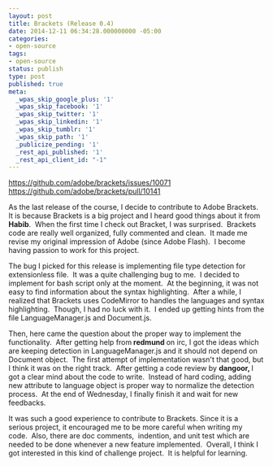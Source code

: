 ```yaml
---
layout: post
title: Brackets (Release 0.4)
date: 2014-12-11 06:34:28.000000000 -05:00
categories:
- open-source
tags:
- open-source
status: publish
type: post
published: true
meta:
  _wpas_skip_google_plus: '1'
  _wpas_skip_facebook: '1'
  _wpas_skip_twitter: '1'
  _wpas_skip_linkedin: '1'
  _wpas_skip_tumblr: '1'
  _wpas_skip_path: '1'
  _publicize_pending: '1'
  _rest_api_published: '1'
  _rest_api_client_id: "-1"
---
```

<https://github.com/adobe/brackets/issues/10071>  
<https://github.com/adobe/brackets/pull/10141>

As the last release of the course, I decide to contribute to Adobe Brackets.  It is because Brackets is a big project and I heard good things about it from <strong>Habib</strong>.  When the first time I check out Bracket, I was surprised.  Brackets code are really well organized, fully commented and clean.  It made me revise my original impression of Adobe (since Adobe Flash).  I become having passion to work for this project.

The bug I picked for this release is implementing file type detection for extensionless file.  It was a quite challenging bug to me.  I decided to implement for bash script only at the moment.  At the beginning, it was not easy to find information about the syntax highlighting.  After a while, I realized that Brackets uses CodeMirror to handles the languages and syntax highlighting.  Though, I had no luck with it.  I ended up getting hints from the file LanguageManager.js and Document.js.

Then, here came the question about the proper way to implement the functionality.  After getting help from<strong> redmund </strong>on irc, I got the ideas which are keeping detection in LanguageManager.js and it should not depend on Document object.  The first attempt of implementation wasn't that good, but I think it was on the right track.  After getting a code review by <strong>dangoor, </strong>I got a clear mind about the code to write.  Instead of hard coding, adding new attribute to language object is proper way to normalize the detection process.  At the end of Wednesday, I finally finish it and wait for new feedbacks.

It was such a good experience to contribute to Brackets. Since it is a serious project, it encouraged me to be more careful when writing my code.  Also, there are doc comments,  indention, and unit test which are needed to be done whenever a new feature implemented.  Overall, I think I got interested in this kind of challenge project.  It is helpful for learning.
